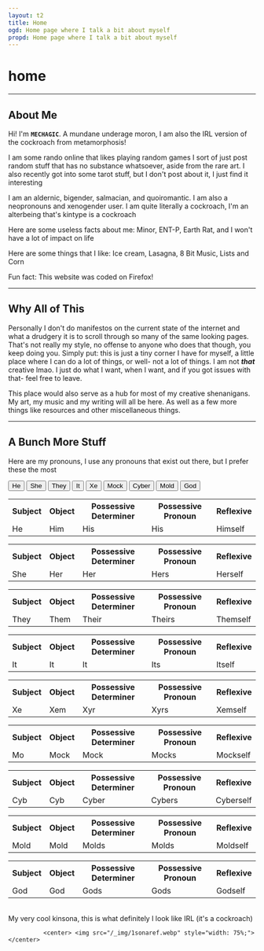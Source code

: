 ```yaml
---
layout: t2
title: Home
ogd: Home page where I talk a bit about myself
propd: Home page where I talk a bit about myself
---
```

# home
---
##  About Me <i class="ph ph-bug-beetle"></i>

Hi! I'm **`MECHAGIC`**. A mundane underage moron, I am also the IRL version of the cockroach from metamorphosis!

I am some rando online that likes playing random games I sort of just post random stuff that has no substance whatsoever, aside from the rare art. I also recently got into some tarot stuff, but I don't post about it, I just find it interesting

I am an aldernic, bigender, salmacian, and quoiromantic. I am also a neopronouns and xenogender user.
I am quite literally a cockroach, I'm an alterbeing that's kintype is a cockroach

Here are some useless facts about me: Minor, ENT-P, Earth Rat, and I won't have a lot of impact on life

Here are some things that I like: Ice cream, Lasagna, 8 Bit Music, Lists and Corn

Fun fact: This website was coded on Firefox!

---
## Why All of This <i class="ph ph-seal-question"></i>
Personally I don't do manifestos on the current state of the internet and what a drudgery it is to scroll through so many of the same looking pages. That's not really my style, no offense to anyone who does that though, you keep doing you. Simply put: this is just a tiny corner I have for myself, a little place where I can do a lot of things, or well- not a lot of things. I am not ***that*** creative lmao. I just do what I want, when I want, and if you got issues with that- feel free to leave.

This place would also serve as a hub for most of my creative shenanigans. My art, my music and my writing will all be here. As well as a few more things like resources and other miscellaneous things.

---

## A Bunch More Stuff <i class="ph ph-address-book"></i>
Here are my pronouns, I use any pronouns that exist out there, but I prefer these the most
            <div class="tab">
                <button class="tablinks" onclick="openCity(event, '1')" id="defaultOpen">
                    He
                </button>
                <button class="tablinks" onclick="openCity(event, '2')">
                    She
                </button>
                <button class="tablinks" onclick="openCity(event, '3')">
                    They
                </button>
                <button class="tablinks" onclick="openCity(event, '4')" id="defaultOpen">
                    It
                </button>
                <button class="tablinks" onclick="openCity(event, '5')" id="defaultOpen">
                    Xe
                </button>
                <button class="tablinks" onclick="openCity(event, '6')">
                    Mock
                </button>
                <button class="tablinks" onclick="openCity(event, '7')">
                    Cyber
                </button>
                <button class="tablinks" onclick="openCity(event, '8')">
                    Mold
                </button>
                <button class="tablinks" onclick="openCity(event, '9')">
                    God
                </button>               </div>
            <div id="1" class="tabcontent">
                <table style="width: 100%">
                    <tr>
                        <th>
                            Subject
                        </th>
                        <th>
                            Object
                        </th>
                        <th>
                            Possessive Determiner
                        </th>
                        <th>
                            Possessive Pronoun
                        </th>
                        <th>
                            Reflexive
                        </th>
                    </tr>
                    <tr>
                        <td>
                            He
                        </td>
                        <td>
                            Him
                        </td>
                        <td>
                            His
                        </td>
                        <td>
                            His
                        </td>
                        <td>
                            Himself
                        </td>
                    </tr>
                </table>
            </div>
            <div id="2" class="tabcontent">
                <table style="width: 100%">
                    <tr>
                        <th>
                            Subject
                        </th>
                        <th>
                            Object
                        </th>
                        <th>
                            Possessive Determiner
                        </th>
                        <th>
                            Possessive Pronoun
                        </th>
                        <th>
                            Reflexive
                        </th>
                    </tr>
                    <tr>
                        <td>
                            She
                        </td>
                        <td>
                            Her
                        </td>
                        <td>
                            Her
                        </td>
                        <td>
                            Hers
                        </td>
                        <td>
                            Herself
                        </td>
                    </tr>
                </table>
            </div>
            <div id="3" class="tabcontent">
                <table style="width: 100%">
                    <tr>
                        <th>
                            Subject
                        </th>
                        <th>
                            Object
                        </th>
                        <th>
                            Possessive Determiner
                        </th>
                        <th>
                            Possessive Pronoun
                        </th>
                        <th>
                            Reflexive
                        </th>
                    </tr>
                    <tr>
                        <td>
                            They
                        </td>
                        <td>
                            Them
                        </td>
                        <td>
                            Their
                        </td>
                        <td>
                            Theirs
                        </td>
                        <td>
                            Themself
                        </td>
                    </tr>
                </table>
            </div>
            <div id="4" class="tabcontent">
                <table style="width: 100%">
                    <tr>
                        <th>
                            Subject
                        </th>
                        <th>
                            Object
                        </th>
                        <th>
                            Possessive Determiner
                        </th>
                        <th>
                            Possessive Pronoun
                        </th>
                        <th>
                            Reflexive
                        </th>
                    </tr>
                    <tr>
                        <td>
                            It
                        </td>
                        <td>
                            It
                        </td>
                        <td>
                            It
                        </td>
                        <td>
                            Its
                        </td>
                        <td>
                            Itself
                        </td>
                    </tr>
                </table>
            </div>
            <div id="5" class="tabcontent">
                <table style="width: 100%">
                    <tr>
                        <th>
                            Subject
                        </th>
                        <th>
                            Object
                        </th>
                        <th>
                            Possessive Determiner
                        </th>
                        <th>
                            Possessive Pronoun
                        </th>
                        <th>
                            Reflexive
                        </th>
                    </tr>
                    <tr>
                    <tr>
                        <td>
                            Xe
                        </td>
                        <td>
                            Xem
                        </td>
                        <td>
                            Xyr
                        </td>
                        <td>
                            Xyrs
                        </td>
                        <td>
                            Xemself
                        </td>
                    </tr>
                    </tr>
                </table>
            </div>
            <div id="6" class="tabcontent">
                <table style="width: 100%">
                    <tr>
                        <th>
                            Subject
                        </th>
                        <th>
                            Object
                        </th>
                        <th>
                            Possessive Determiner
                        </th>
                        <th>
                            Possessive Pronoun
                        </th>
                        <th>
                            Reflexive
                        </th>
                    </tr>
                    <tr>
                        <td>
                            Mo
                        </td>
                        <td>
                            Mock
                        </td>
                        <td>
                            Mock
                        </td>
                        <td>
                            Mocks
                        </td>
                        <td>
                            Mockself
                        </td>
                    </tr>
                </table>
            </div>
            <div id="7" class="tabcontent">
                <table style="width: 100%">
                    <tr>
                        <th>
                            Subject
                        </th>
                        <th>
                            Object
                        </th>
                        <th>
                            Possessive Determiner
                        </th>
                        <th>
                            Possessive Pronoun
                        </th>
                        <th>
                            Reflexive
                        </th>
                    </tr>
                    <tr>
                        <td>
                            Cyb
                        </td>
                        <td>
                            Cyb
                        </td>
                        <td>
                            Cyber
                        </td>
                        <td>
                            Cybers
                        </td>
                        <td>
                            Cyberself
                        </td>
                    </tr>
                </table>
            </div>
            <div id="8" class="tabcontent">
                <table style="width: 100%">
                    <tr>
                        <th>
                            Subject
                        </th>
                        <th>
                            Object
                        </th>
                        <th>
                            Possessive Determiner
                        </th>
                        <th>
                            Possessive Pronoun
                        </th>
                        <th>
                            Reflexive
                        </th>
                    </tr>
                    <tr>
                        <td>
                            Mold
                        </td>
                        <td>
                            Mold
                        </td>
                        <td>
                            Molds
                        </td>
                        <td>
                            Molds
                        </td>
                        <td>
                            Moldself
                        </td>
                    </tr>
                </table>
            </div>
            <div id="9" class="tabcontent">
                <table style="width: 100%">
                    <tr>
                        <th>
                            Subject
                        </th>
                        <th>
                            Object
                        </th>
                        <th>
                            Possessive Determiner
                        </th>
                        <th>
                            Possessive Pronoun
                        </th>
                        <th>
                            Reflexive
                        </th>
                    </tr>
                    <tr>
                        <td>
                            God
                        </td>
                        <td>
                            God
                        </td>
                        <td>
                            Gods
                        </td>
                        <td>
                            Gods
                        </td>
                        <td>
                            Godself
                        </td>
                    </tr>
                </table>
            </div>

<br>
            My very cool kinsona, this is what definitely I look like IRL (it's a cockroach)

              <center> <img src="/_img/1sonaref.webp" style="width: 75%;"> </center>